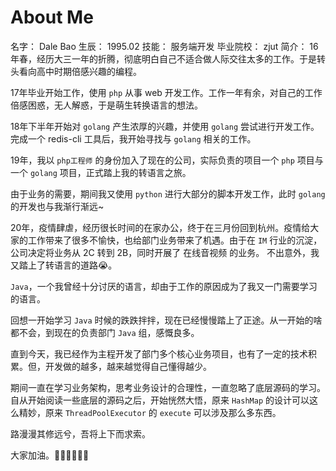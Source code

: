 # About Me

名字： Dale Bao
生辰： 1995.02
技能： 服务端开发
毕业院校： zjut
简介： 
16年春，经历大三一年的折腾，彻底明白自己不适合做人际交往太多的工作。于是转头看向高中时期倍感兴趣的编程。

17年毕业开始工作，使用 `php` 从事 web 开发工作。工作一年有余，对自己的工作倍感困惑，无人解惑，于是萌生转换语言的想法。

18年下半年开始对 `golang` 产生浓厚的兴趣，并使用 `golang` 尝试进行开发工作。完成一个 redis-cli 工具后，我开始寻找与 `golang` 相关的工作。

19年，我以 `php工程师` 的身份加入了现在的公司，实际负责的项目一个 `php` 项目与一个 `golang` 项目，正式踏上我的转语言之旅。

由于业务的需要，期间我又使用 `python` 进行大部分的脚本开发工作，此时 `golang` 的开发也与我渐行渐远~

20年，疫情肆虐，经历很长时间的在家办公，终于在三月份回到杭州。疫情给大家的工作带来了很多不愉快，也给部门业务带来了机遇。由于在  `IM` 行业的沉淀，公司决定将业务从 2C 转到 2B，同时开展了 在线音视频 的业务。
不出意外，我又踏上了转语言的道路😭。

`Java`，一个我曾经十分讨厌的语言，却由于工作的原因成为了我又一门需要学习的语言。

回想一开始学习 `Java` 时候的跌跌拌拌，现在已经慢慢踏上了正途。从一开始的啥都不会，到现在的负责部门 `Java` 组，感慨良多。

直到今天，我已经作为主程开发了部门多个核心业务项目，也有了一定的技术积累。但，开发做的越多，越来越觉得自己懂得越少。

期间一直在学习业务架构，思考业务设计的合理性，一直忽略了底层源码的学习。自从开始阅读一些底层的源码之后，开始恍然大悟，原来 `HashMap` 的设计可以这么精妙，原来 `ThreadPoolExecutor` 的 `execute` 可以涉及那么多东西。

路漫漫其修远兮，吾将上下而求索。

大家加油。💪🏻💪🏻💪🏻